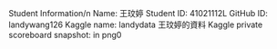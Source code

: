 Student Information/n
Name: 王玟婷
Student ID: 41021112L
GitHub ID: landywang126
Kaggle name: landydata 王玟婷的資料
Kaggle private scoreboard snapshot: in png0
